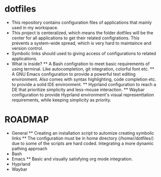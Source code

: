 # dotfiles
* This repository contains configuration files of applications that mainly used in my workspace.
* This project is centeralized, which means the folder dotfiles will be the center for all applications to get their related configrations.
This prevents a system-wide spread, which is very hard to maintaince and version control.
* Symbolic links should used to giving access of configurations to related applications. 
* What is inside?
** A Bash configration to meet basic requirements of using terminal. Like autocompletion, git integration, colorful font etc.
** A GNU Emacs configuration to provide a powerful text editing environment. Also comes with syntax highlighting, code completion etc. to provide a solid IDE environment.
** Hyprland configuration to reach a DE that prioritize simplicity and less-mouse interaction.
** Waybar configuration to provide Hyprland environment's visual representtation requirements, while keeping simplicity as priority.

# ROADMAP
* General
** Creating an installation script to automize creating symbolic links
** The configuration must be in home directory (/home/<username>/dotfiles/) due to some of the scripts are hard coded. Integrating a more dynamic pathing approach 
* Bash
* Emacs 
** Basic and visually satisfying org mode integration.
* Hyprland
* Waybar
